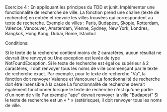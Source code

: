Exercice 4 : En appliquant les principes du TDD et junit. 
Implémenter une fonctionnalité de recherche de ville.
La fonction prend une chaîne (texte de recherche) en entrée et renvoie les villes trouvées qui correspondent au texte de recherche. 
Exemple de villes : Paris, Budapest, Skopje, Rotterdam, Valence, Vancouver, Amsterdam, Vienne, Sydney, New York, Londres, Bangkok, Hong Kong, Dubaï, Rome, Istanbul 

Conditions:

Si le texte de la recherche contient moins de 2 caractères, aucun résultat ne devrait être renvoyé ou Une exception est levée de type NotFoundException.
Si le texte de recherche est égal ou supérieur à 2 caractères, il doit renvoyer tous les noms de ville commençant par le texte de recherche exact. 
Par exemple, pour le texte de recherche "Va", la fonction doit renvoyer Valence et Vancouver
La fonctionnalité de recherche doit être insensible à la casse
La fonctionnalité de recherche devrait également fonctionner lorsque le texte de recherche n'est qu'une partie d'un nom de ville 
Par exemple "ape" devrait renvoyer la ville "Budapest"
Si le texte de recherche est un « * » (astérisque), il doit renvoyer tous les noms de ville.
 